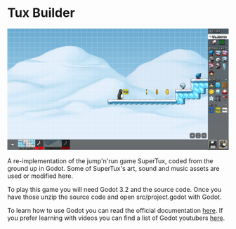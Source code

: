 # Tux Builder

![Screenshot of the editor](https://raw.githubusercontent.com/Alzter/TuxBuilder/master/EditorScreenshot.png)

A re-implementation of the jump'n'run game SuperTux, coded from the ground up in Godot.
Some of SuperTux's art, sound and music assets are used or modified here.

To play this game you will need Godot 3.2 and the source code. Once you have those unzip
the source code and open src/project.godot with Godot.

To learn how to use Godot you can read the official documentation [here](https://docs.godotengine.org/en/3.1/).
If you prefer learning with videos you can find a list of Godot youtubers [here](https://docs.godotengine.org/en/3.2/community/tutorials.html).
